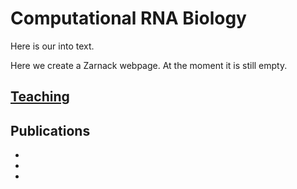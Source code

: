 # Computational RNA Biology
 Here is our into text.

Here we create a Zarnack webpage. At the moment it is still empty.

## [Teaching](https://github.com/ZarnackGroup/ZarnackGroup.github.io/blob/main/teaching.md)


## Publications
-
-
- 
